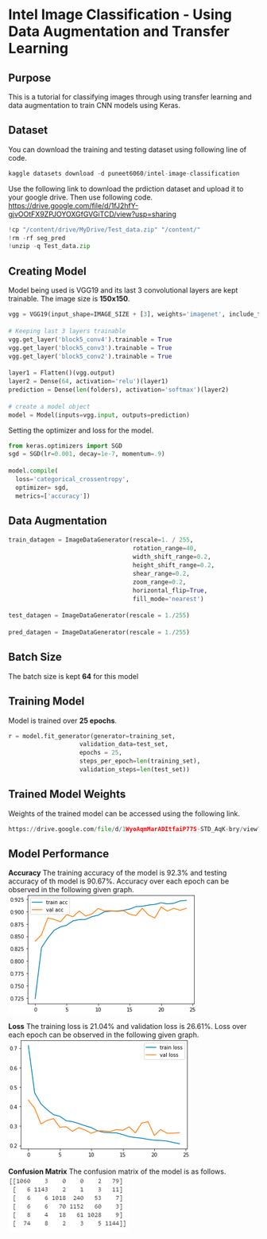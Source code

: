 # Intel Image Classification - Using Data Augmentation and Transfer Learning

## Purpose
This is a tutorial for classifying images through using transfer learning and data augmentation to train CNN models using Keras.

## Dataset
You can download the training and testing dataset using following line of code.

```python
kaggle datasets download -d puneet6060/intel-image-classification
```

Use the following link to download the prdiction dataset and upload it to your google drive. Then use following code.
https://drive.google.com/file/d/1fJ2hfY-gjvOOtFX9ZPJOYOXGfGVGiTCD/view?usp=sharing

```python
!cp "/content/drive/MyDrive/Test_data.zip" "/content/"
!rm -rf seg_pred
!unzip -q Test_data.zip 
```

## Creating Model
Model being used is VGG19 and its last 3 convolutional layers are kept trainable. The image size is **150x150**.

```python
vgg = VGG19(input_shape=IMAGE_SIZE + [3], weights='imagenet', include_top=False)

# Keeping last 3 layers trainable
vgg.get_layer('block5_conv4').trainable = True
vgg.get_layer('block5_conv3').trainable = True
vgg.get_layer('block5_conv2').trainable = True

layer1 = Flatten()(vgg.output)
layer2 = Dense(64, activation='relu')(layer1)
prediction = Dense(len(folders), activation='softmax')(layer2)

# create a model object
model = Model(inputs=vgg.input, outputs=prediction)
```

Setting the optimizer and loss for the model.

```python
from keras.optimizers import SGD
sgd = SGD(lr=0.001, decay=1e-7, momentum=.9)

model.compile(
  loss='categorical_crossentropy',
  optimizer= sgd,
  metrics=['accuracy'])
```

## Data Augmentation

```python
train_datagen = ImageDataGenerator(rescale=1. / 255,
                                   rotation_range=40,
                                   width_shift_range=0.2,
                                   height_shift_range=0.2,
                                   shear_range=0.2,
                                   zoom_range=0.2,
                                   horizontal_flip=True,
                                   fill_mode='nearest')

test_datagen = ImageDataGenerator(rescale = 1./255)

pred_datagen = ImageDataGenerator(rescale = 1./255)
```

## Batch Size
The batch size is kept **64** for this model

## Training Model
Model is trained over **25 epochs**.
```python
r = model.fit_generator(generator=training_set,
                    validation_data=test_set,
                    epochs = 25,
                    steps_per_epoch=len(training_set),
                    validation_steps=len(test_set))
```

## Trained Model Weights
Weights of the trained model can be accessed using the following link.
```python
https://drive.google.com/file/d/1WyoAqmMarADItfaiP77S-STD_AqK-bry/view?usp=sharing
```

## Model Performance
**Accuracy**
The training accuracy of the model is 92.3% and testing accuracy of th model is 90.67%. Accuracy over each epoch can be observed in the following given graph.<br />
![alt text](https://github.com/MuhammadJunaidAkram/Intel-Image-Classification---Assignment-3/blob/main/images/accuracy.PNG?raw=true)

**Loss**
The training loss is 21.04% and validation loss is 26.61%. Loss over each epoch can be observed in the following given graph.<br />
![alt text](https://github.com/MuhammadJunaidAkram/Intel-Image-Classification---Assignment-3/blob/main/images/loss.PNG?raw=true)

**Confusion Matrix**
The confusion matrix of the model is as follows.<br />
![alt text](https://github.com/MuhammadJunaidAkram/Intel-Image-Classification---Assignment-3/blob/main/images/confusion_matrix.PNG?raw=true)
